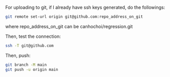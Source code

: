 For uploading to git, if I already have ssh keys generated, do the followings: 

```bash
git remote set-url origin git@github.com:repo_address_on_git
```
where repo_address_on_git can be canhochoi/regression.git

Then, test the connection:
```bash
ssh -T git@github.com
```

Then, push:
```bash
git branch -M main
git push -u origin main
```
